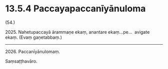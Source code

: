 # 13.5.4 Paccayapaccanīyānuloma

(54.)

2025\. Nahetupaccayā ārammaṇe ekaṃ, anantare ekaṃ…pe…  avigate ekaṃ. (Evaṃ gaṇetabbaṃ.)

---

2026\. Paccanīyānulomaṃ.

Saṃsaṭṭhavāro.
